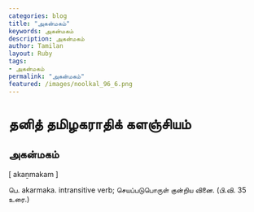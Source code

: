 ```yaml
---  
categories: blog  
title: "அகன்மகம்"
keywords: அகன்மகம்  
description: அகன்மகம்
author: Tamilan  
layout: Ruby  
tags:     
- அகன்மகம்
permalink: "அகன்மகம்"  
featured: /images/noolkal_96_6.png  
--- 
```

# தனித் தமிழகராதிக் களஞ்சியம்
## அகன்மகம்

[ akaṉmakam ]  
  
பெ. akarmaka. intransitive verb; செயப்படுபொருள் குன்றிய வினை. (பி.வி. 35  
உரை.)